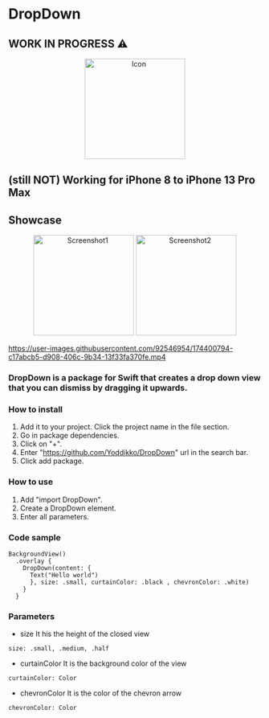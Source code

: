 # DropDown

## WORK IN PROGRESS ⚠️

<p align="center">
  <img style="text-align:center;" width="200" alt="Icon" src="https://user-images.githubusercontent.com/92546954/174389966-83dc6fba-6ad0-4d07-9c90-77c05bf48559.png">
</p>

## (still NOT) Working for iPhone 8 to iPhone 13 Pro Max

## Showcase

<p align="center">
   <img style="text-align:center;" width="200" alt="Screenshot1" src="https://user-images.githubusercontent.com/92546954/174400591-3a9e8e64-8e40-4ee6-827a-5a52ca22a0d7.png">
     <img style="text-align:center;" width="200" alt="Screenshot2" src="https://user-images.githubusercontent.com/92546954/174400587-be18202e-4be6-438b-a714-a9ca64872b37.png">
</p>

<p align="center">


https://user-images.githubusercontent.com/92546954/174400794-c17abcb5-d908-406c-9b34-13f33fa370fe.mp4


</p>


### DropDown is a package for Swift that creates a drop down view that you can dismiss by dragging it upwards.

### How to install 
1. Add it to your project. Click the project name in the file section.
2. Go in package dependencies.
3. Click on "+".
4. Enter "https://github.com/Yoddikko/DropDown" url in the search bar.
5. Click add package.

### How to use 
1. Add "import DropDown".
2. Create a DropDown element.
3. Enter all parameters.

### Code sample

```
BackgroundView()
  .overlay {
    DropDown(content: {
      Text("Hello world")
      }, size: .small, curtainColor: .black , chevronColor: .white)
    }
  }
```

### Parameters
- size 
It his the height of the closed view
```
size: .small, .medium, .half
```

- curtainColor
It is the background color of the view
```
curtainColor: Color
```
- chevronColor
It is the color of the chevron arrow
```
chevronColor: Color
```
